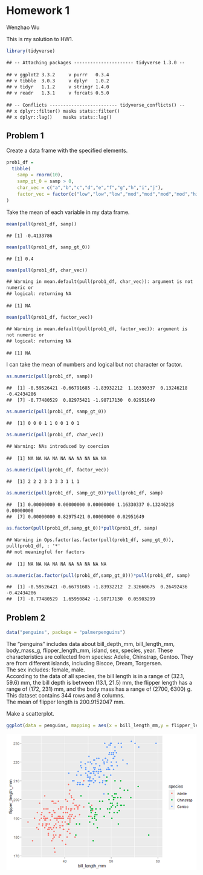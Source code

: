 Homework 1
================
Wenzhao Wu

This is my solution to HW1.

``` r
library(tidyverse)
```

    ## -- Attaching packages ---------------------- tidyverse 1.3.0 --

    ## v ggplot2 3.3.2     v purrr   0.3.4
    ## v tibble  3.0.3     v dplyr   1.0.2
    ## v tidyr   1.1.2     v stringr 1.4.0
    ## v readr   1.3.1     v forcats 0.5.0

    ## -- Conflicts ------------------------- tidyverse_conflicts() --
    ## x dplyr::filter() masks stats::filter()
    ## x dplyr::lag()    masks stats::lag()

## Problem 1

Create a data frame with the specified elements.

``` r
prob1_df = 
  tibble(
    samp = rnorm(10),
    samp_gt_0 = samp > 0,
    char_vec = c("a","b","c","d","e","f","g","h","i","j"),
    factor_vec = factor(c("low","low","low","mod","mod","mod","mod","high","high","high"))
)
```

Take the mean of each variable in my data frame.

``` r
mean(pull(prob1_df, samp))
```

    ## [1] -0.4133786

``` r
mean(pull(prob1_df, samp_gt_0))
```

    ## [1] 0.4

``` r
mean(pull(prob1_df, char_vec))
```

    ## Warning in mean.default(pull(prob1_df, char_vec)): argument is not numeric or
    ## logical: returning NA

    ## [1] NA

``` r
mean(pull(prob1_df, factor_vec))
```

    ## Warning in mean.default(pull(prob1_df, factor_vec)): argument is not numeric or
    ## logical: returning NA

    ## [1] NA

I can take the mean of numbers and logical but not character or factor.

``` r
as.numeric(pull(prob1_df, samp))
```

    ##  [1] -0.59526421 -0.66791685 -1.83932212  1.16330337  0.13246218 -0.42434286
    ##  [7] -0.77480529  0.82975421 -1.98717130  0.02951649

``` r
as.numeric(pull(prob1_df, samp_gt_0))
```

    ##  [1] 0 0 0 1 1 0 0 1 0 1

``` r
as.numeric(pull(prob1_df, char_vec))
```

    ## Warning: NAs introduced by coercion

    ##  [1] NA NA NA NA NA NA NA NA NA NA

``` r
as.numeric(pull(prob1_df, factor_vec))
```

    ##  [1] 2 2 2 3 3 3 3 1 1 1

``` r
as.numeric(pull(prob1_df, samp_gt_0))*pull(prob1_df, samp)
```

    ##  [1] 0.00000000 0.00000000 0.00000000 1.16330337 0.13246218 0.00000000
    ##  [7] 0.00000000 0.82975421 0.00000000 0.02951649

``` r
as.factor(pull(prob1_df,samp_gt_0))*pull(prob1_df, samp)
```

    ## Warning in Ops.factor(as.factor(pull(prob1_df, samp_gt_0)), pull(prob1_df, : '*'
    ## not meaningful for factors

    ##  [1] NA NA NA NA NA NA NA NA NA NA

``` r
as.numeric(as.factor(pull(prob1_df,samp_gt_0)))*pull(prob1_df, samp)
```

    ##  [1] -0.59526421 -0.66791685 -1.83932212  2.32660675  0.26492436 -0.42434286
    ##  [7] -0.77480529  1.65950842 -1.98717130  0.05903299

## Problem 2

``` r
data("penguins", package = "palmerpenguins")
```

The “penguins” includes data about bill\_depth\_mm, bill\_length\_mm,
body\_mass\_g, flipper\_length\_mm, island, sex, species, year. These
characteristics are collected from species: Adelie, Chinstrap, Gentoo.
They are from different islands, including Biscoe, Dream, Torgersen.  
The sex includes: female, male.  
According to the data of all species, the bill length is in a range of
(32.1, 59.6) mm, the bill depth is between (13.1, 21.5) mm, the flipper
length has a range of (172, 231) mm, and the body mass has a range of
(2700, 6300) g.  
This dataset contains 344 rows and 8 columns.  
The mean of flipper length is 200.9152047 mm.

Make a scatterplot.

``` r
ggplot(data = penguins, mapping = aes(x = bill_length_mm,y = flipper_length_mm, color = species)) + geom_point(na.rm = TRUE)
```

![](p8105_hw1_ww2579_files/figure-gfm/unnamed-chunk-7-1.png)<!-- -->
